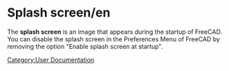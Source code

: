# Splash screen/en
 The **splash screen** is an image that appears during the startup of FreeCAD. You can disable the splash screen in the Preferences Menu of FreeCAD by removing the option \"Enable splash screen at startup\".

[Category:User Documentation](Category:User_Documentation.md)
